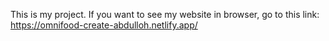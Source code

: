 This is my project.
If you want to see my website in browser, go to this link: 
https://omnifood-create-abdulloh.netlify.app/

